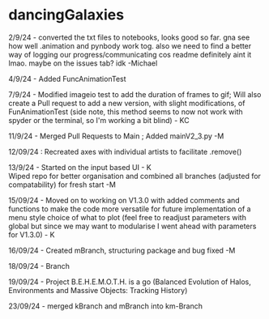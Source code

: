 # dancingGalaxies
2/9/24 - converted the txt files to notebooks, looks good so far. gna see how well .animation and pynbody work tog. also we need to find a better way of logging our progress/communicating cos readme definitely aint it lmao. maybe on the issues tab? idk 
-Michael

4/9/24 - Added FuncAnimationTest

7/9/24 - Modified imageio test to add the duration of frames to gif; Will also create a Pull request to add a new version, with slight modifications, of FunAnimationTest (side note, this method seems to now not work with spyder or the terminal, so I'm working a bit blind) - KC

11/9/24 - Merged Pull Requests to Main ; Added mainV2_3.py -M

12/09/24 : Recreated axes with individual artists to facilitate .remove() 

13/9/24 - Started on the input based UI - K <br>
          Wiped repo for better organisation and combined all branches (adjusted for compatability) for fresh start -M

15/09/24 - Moved on to working on V1.3.0 with added comments and functions to make the code more versatile for future implementation of a menu style choice of what to plot (feel free to readjust parameters with global but since we may want to modularise I went ahead with parameters for V1.3.0) - K

16/09/24 - Created mBranch, structuring package and bug fixed -M

18/09/24 - Branch

19/09/24 - Project B.E.H.E.M.O.T.H. is a go (Balanced Evolution of Halos, Environments and Massive Objects: Tracking History) 

23/09/24 - merged kBranch and mBranch into km-Branch
